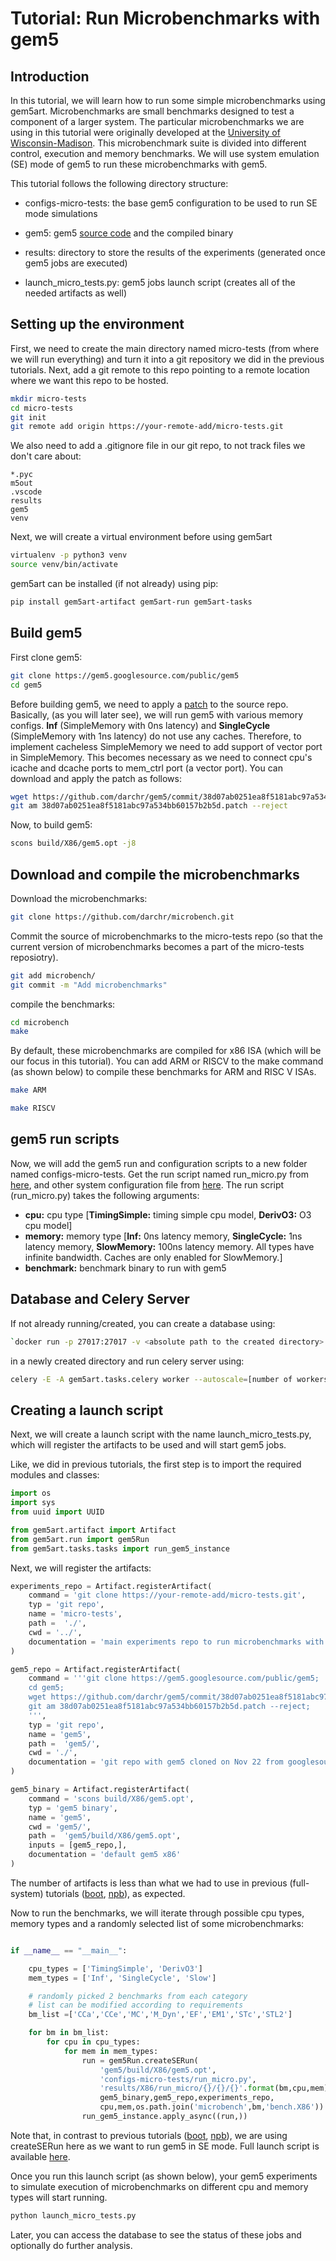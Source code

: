 # Tutorial: Run Microbenchmarks with gem5

## Introduction
In this tutorial, we will learn how to run some simple microbenchmarks using gem5art.
Microbenchmarks are small benchmarks designed to test a component of a larger system.
The particular microbenchmarks we are using in this tutorial were originally developed at the
[University of Wisconsin-Madison](https://github.com/VerticalResearchGroup/microbench).
This microbenchmark suite is divided into different control, execution and memory benchmarks.
We will use system emulation (SE) mode of gem5 to run these microbenchmarks with gem5.


This tutorial follows the following directory structure:

- configs-micro-tests: the base gem5 configuration to be used to run SE mode simulations
- gem5: gem5 [source code](https://gem5.googlesource.com/public/gem5) and the compiled binary

- results: directory to store the results of the experiments (generated once gem5 jobs are executed)
- launch_micro_tests.py:  gem5 jobs launch script (creates all of the needed artifacts as well)


## Setting up the environment
First, we need to create the main directory named micro-tests (from where we will run everything) and turn it into a git repository we did in the previous tutorials.
Next, add a git remote to this repo pointing to a remote location where we want this repo to be hosted.

```sh
mkdir micro-tests
cd micro-tests
git init
git remote add origin https://your-remote-add/micro-tests.git
```

We also need to add a .gitignore file in our git repo, to not track files we don't care about:

```
*.pyc
m5out
.vscode
results
gem5
venv
```

Next, we will create a virtual environment before using gem5art

```sh
virtualenv -p python3 venv
source venv/bin/activate
```

gem5art can be installed (if not already) using pip:

```sh
pip install gem5art-artifact gem5art-run gem5art-tasks
```

## Build gem5

First clone gem5:

```sh
git clone https://gem5.googlesource.com/public/gem5
cd gem5
```

Before building gem5, we need to apply a [patch](https://github.com/darchr/gem5/commit/38d07ab0251ea8f5181abc97a534bb60157b2b5d) to the source repo.
Basically, (as you will later see), we will run gem5 with various memory configs.
**Inf** (SimpleMemory with 0ns latency) and **SingleCycle** (SimpleMemory with 1ns latency) do not use any caches.
Therefore, to implement cacheless SimpleMemory we need to add support of vector port in SimpleMemory.
This becomes necessary as we need to connect cpu's icache and dcache ports to mem_ctrl port (a vector port).
You can download and apply the patch as follows:

```sh
wget https://github.com/darchr/gem5/commit/38d07ab0251ea8f5181abc97a534bb60157b2b5d.patch
git am 38d07ab0251ea8f5181abc97a534bb60157b2b5d.patch --reject
```

Now, to build gem5:

```sh
scons build/X86/gem5.opt -j8
```

## Download and compile the microbenchmarks
Download the microbenchmarks:

```sh
git clone https://github.com/darchr/microbench.git
```

Commit the source of microbenchmarks to the micro-tests repo (so that the current version of microbenchmarks becomes a part of the micro-tests reposiotry).

```sh
git add microbench/
git commit -m "Add microbenchmarks"
```

compile the benchmarks:

```sh
cd microbench
make
```

By default, these microbenchmarks are compiled for x86 ISA (which will be our focus in this tutorial).
You can add ARM or RISCV to the make command (as shown below) to compile these benchmarks for ARM and RISC V ISAs.

```sh
make ARM

make RISCV
```

## gem5 run scripts

Now, we will add the gem5 run and configuration scripts to a new folder named configs-micro-tests.
Get the run script named run_micro.py from [here](https://github.com/darchr/gem5art/blob/master/docs/configs-micro-tests/run_micro.py), and other system configuration file from
[here](https://github.com/darchr/gem5art/blob/master/docs/configs-micro-tests/system.py).
The run script (run_micro.py) takes the following arguments:
- **cpu:** cpu type [**TimingSimple:** timing simple cpu model, **DerivO3:** O3 cpu model]
- **memory:** memory type [**Inf:** 0ns latency memory, **SingleCycle:** 1ns latency memory, **SlowMemory:** 100ns latency memory. All types have infinite bandwidth. Caches are only enabled for SlowMemory.]
- **benchmark:** benchmark binary to run with gem5



## Database and Celery Server

If not already running/created, you can create a database using:

```sh
`docker run -p 27017:27017 -v <absolute path to the created directory>:/data/db --name mongo-<some tag> -d mongo`
```
in a newly created directory and run celery server using:

```sh
celery -E -A gem5art.tasks.celery worker --autoscale=[number of workers],0
```

## Creating a launch script
Next, we will create a launch script with the name launch_micro_tests.py, which will register the artifacts to be used and will start gem5 jobs.

Like, we did in previous tutorials, the first step is to import the required modules and classes:

```python
import os
import sys
from uuid import UUID

from gem5art.artifact import Artifact
from gem5art.run import gem5Run
from gem5art.tasks.tasks import run_gem5_instance
```

Next, we will register the artifacts:

```python
experiments_repo = Artifact.registerArtifact(
    command = 'git clone https://your-remote-add/micro-tests.git',
    typ = 'git repo',
    name = 'micro-tests',
    path =  './',
    cwd = '../',
    documentation = 'main experiments repo to run microbenchmarks with gem5'
)

gem5_repo = Artifact.registerArtifact(
    command = '''git clone https://gem5.googlesource.com/public/gem5;
    cd gem5;
    wget https://github.com/darchr/gem5/commit/38d07ab0251ea8f5181abc97a534bb60157b2b5d.patch;
    git am 38d07ab0251ea8f5181abc97a534bb60157b2b5d.patch --reject;
    ''',
    typ = 'git repo',
    name = 'gem5',
    path =  'gem5/',
    cwd = './',
    documentation = 'git repo with gem5 cloned on Nov 22 from googlesource (patch applied to support mem vector port)'
)

gem5_binary = Artifact.registerArtifact(
    command = 'scons build/X86/gem5.opt',
    typ = 'gem5 binary',
    name = 'gem5',
    cwd = 'gem5/',
    path =  'gem5/build/X86/gem5.opt',
    inputs = [gem5_repo,],
    documentation = 'default gem5 x86'
)
```

The number of artifacts is less than what we had to use in previous (full-system) tutorials ([boot](boot-tutorial.md), [npb](npb-tutorial.md)), as expected.

Now to run the benchmarks, we will iterate through possible cpu types, memory types and a randomly selected list of some microbenchmarks:

```python

if __name__ == "__main__":

    cpu_types = ['TimingSimple', 'DerivO3']
    mem_types = ['Inf', 'SingleCycle', 'Slow']

    # randomly picked 2 benchmarks from each category
    # list can be modified according to requirements
    bm_list =['CCa','CCe','MC','M_Dyn','EF','EM1','STc','STL2']

    for bm in bm_list:
        for cpu in cpu_types:
            for mem in mem_types:
                run = gem5Run.createSERun(
                    'gem5/build/X86/gem5.opt',
                    'configs-micro-tests/run_micro.py',
                    'results/X86/run_micro/{}/{}/{}'.format(bm,cpu,mem),
                    gem5_binary,gem5_repo,experiments_repo,
                    cpu,mem,os.path.join('microbench',bm,'bench.X86'))
                run_gem5_instance.apply_async((run,))

```

Note that, in contrast to previous tutorials ([boot](boot-tutorial.md), [npb](npb-tutorial.md)), we are using createSERun here as we want to run gem5 in SE mode.
Full launch script is available [here](https://github.com/darchr/gem5art/blob/master/docs/launch_micro_tests.py).

Once you run this launch script (as shown below), your gem5 experiments to simulate execution of microbenchmarks on different cpu and memory types will start running.

```python
python launch_micro_tests.py
```

Later, you can access the database to see the status of these jobs and optionally do further analysis.

